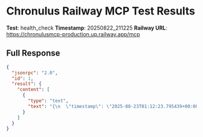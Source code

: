 # Chronulus Railway MCP Test Results

**Test**: health_check
**Timestamp**: 20250822_211225
**Railway URL**: https://chronulusmcp-production.up.railway.app/mcp


## Full Response

```json
{
  "jsonrpc": "2.0",
  "id": 1,
  "result": {
    "content": [
      {
        "type": "text",
        "text": "{\n  \"timestamp\": \"2025-08-23T01:12:23.795439+00:00\",\n  \"chronulus_sdk\": true,\n  \"api_key_configured\": true,\n  \"status\": \"healthy\",\n  \"session_id\": \"fe78ee53-f847-5429-8d54-87ffebe7e719\"\n}"
      }
    ]
  }
}
```
